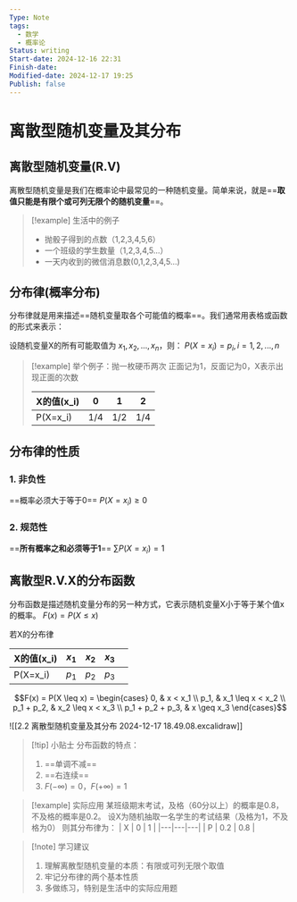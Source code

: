 ```yaml
---
Type: Note
tags:
  - 数学
  - 概率论
Status: writing
Start-date: 2024-12-16 22:31
Finish-date: 
Modified-date: 2024-12-17 19:25
Publish: false
---
```


# 离散型随机变量及其分布

## 离散型随机变量(R.V)

离散型随机变量是我们在概率论中最常见的一种随机变量。简单来说，就是==**取值只能是有限个或可列无限个的随机变量**==。

> [!example] 生活中的例子
> - 抛骰子得到的点数（1,2,3,4,5,6）
> - 一个班级的学生数量（1,2,3,4,5...）
> - 一天内收到的微信消息数(0,1,2,3,4,5...)

## 分布律(概率分布)

分布律就是用来描述==随机变量取各个可能值的概率==。我们通常用表格或函数的形式来表示：

设随机变量X的所有可能取值为 $x_1,x_2,...,x_n$，则：
$P(X=x_i)=p_i, i=1,2,...,n$

> [!example] 举个例子：抛一枚硬币两次
> 正面记为1，反面记为0，X表示出现正面的次数
> 
> | X的值(x_i) | 0 | 1 | 2 |
> |------------|---|---|---|
> | P(X=x_i)   |1/4|1/2|1/4|

## 分布律的性质

### 1. 非负性
==概率必须大于等于0==
$P(X=x_i) \geq 0$

### 2. 规范性
==**所有概率之和必须等于1**==
$\sum P(X=x_i)=1$

## 离散型R.V.X的分布函数

分布函数是描述随机变量分布的另一种方式，它表示随机变量X小于等于某个值x的概率。
$F(x)=P(X \leq x)$

若X的分布律

| X的值(x_i) | $x_1$ | $x_2$ | $x_3$ |     |
| -------- | ----- | ----- | ----- | --- |
| P(X=x_i) | $p_1$ | $p_2$ | $p_3$ |     |

$$F(x) = P(X \leq x) = \begin{cases}
0, & x < x_1 \\
p_1, & x_1 \leq x < x_2 \\
p_1 + p_2, & x_2 \leq x < x_3 \\
p_1 + p_2 + p_3, & x \geq x_3
\end{cases}$$


![[2.2 离散型随机变量及其分布 2024-12-17 18.49.08.excalidraw]]

> [!tip] 小贴士
> 分布函数的特点：
> 1. ==单调不减==
> 2. ==右连续==
> 3. $F(-\infty)=0$，$F(+\infty)=1$

> [!example] 实际应用
> 某班级期末考试，及格（60分以上）的概率是0.8，不及格的概率是0.2。
> 设X为随机抽取一名学生的考试结果（及格为1，不及格为0）
> 则其分布律为：
> | X | 0 | 1 |
> |---|---|---|
> | P | 0.2 | 0.8 |

> [!note] 学习建议
> 1. 理解离散型随机变量的本质：有限或可列无限个取值
> 2. 牢记分布律的两个基本性质
> 3. 多做练习，特别是生活中的实际应用题
